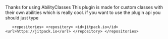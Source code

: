 Thanks for using AbilityClasses
This plugin is made for custom classes with their own abilities which is really cool.
if you want to use the plugin api you should just type

`	<repositories>
		<repository>
		    <id>jitpack.io</id>
		    <url>https://jitpack.io</url>
		</repository>
	</repositories>`
